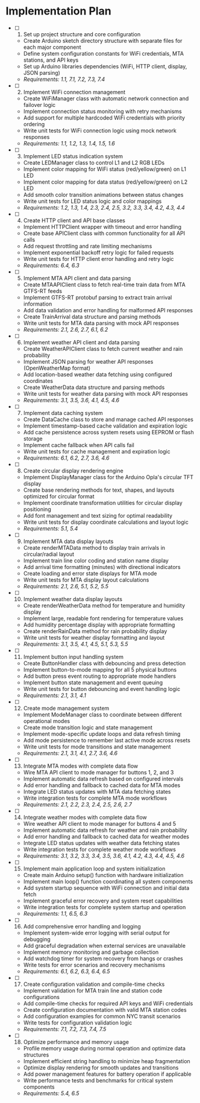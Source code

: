 # Implementation Plan

- [ ] 1. Set up project structure and core configuration
  - Create Arduino sketch directory structure with separate files for each major component
  - Define system configuration constants for WiFi credentials, MTA stations, and API keys
  - Set up Arduino libraries dependencies (WiFi, HTTP client, display, JSON parsing)
  - _Requirements: 1.1, 7.1, 7.2, 7.3, 7.4_

- [ ] 2. Implement WiFi connection management
  - Create WiFiManager class with automatic network connection and failover logic
  - Implement connection status monitoring with retry mechanisms
  - Add support for multiple hardcoded WiFi credentials with priority ordering
  - Write unit tests for WiFi connection logic using mock network responses
  - _Requirements: 1.1, 1.2, 1.3, 1.4, 1.5, 1.6_

- [ ] 3. Implement LED status indication system
  - Create LEDManager class to control L1 and L2 RGB LEDs
  - Implement color mapping for WiFi status (red/yellow/green) on L1 LED
  - Implement color mapping for data status (red/yellow/green) on L2 LED
  - Add smooth color transition animations between status changes
  - Write unit tests for LED status logic and color mappings
  - _Requirements: 1.2, 1.3, 1.4, 2.3, 2.4, 2.5, 3.2, 3.3, 3.4, 4.2, 4.3, 4.4_

- [ ] 4. Create HTTP client and API base classes
  - Implement HTTPClient wrapper with timeout and error handling
  - Create base APIClient class with common functionality for all API calls
  - Add request throttling and rate limiting mechanisms
  - Implement exponential backoff retry logic for failed requests
  - Write unit tests for HTTP client error handling and retry logic
  - _Requirements: 6.4, 6.3_

- [ ] 5. Implement MTA API client and data parsing
  - Create MTAAPIClient class to fetch real-time train data from MTA GTFS-RT feeds
  - Implement GTFS-RT protobuf parsing to extract train arrival information
  - Add data validation and error handling for malformed API responses
  - Create TrainArrival data structure and parsing methods
  - Write unit tests for MTA data parsing with mock API responses
  - _Requirements: 2.1, 2.6, 2.7, 6.1, 6.2_

- [ ] 6. Implement weather API client and data parsing
  - Create WeatherAPIClient class to fetch current weather and rain probability
  - Implement JSON parsing for weather API responses (OpenWeatherMap format)
  - Add location-based weather data fetching using configured coordinates
  - Create WeatherData data structure and parsing methods
  - Write unit tests for weather data parsing with mock API responses
  - _Requirements: 3.1, 3.5, 3.6, 4.1, 4.5, 4.6_

- [ ] 7. Implement data caching system
  - Create DataCache class to store and manage cached API responses
  - Implement timestamp-based cache validation and expiration logic
  - Add cache persistence across system resets using EEPROM or flash storage
  - Implement cache fallback when API calls fail
  - Write unit tests for cache management and expiration logic
  - _Requirements: 6.1, 6.2, 2.7, 3.6, 4.6_

- [ ] 8. Create circular display rendering engine
  - Implement DisplayManager class for the Arduino Opla's circular TFT display
  - Create base rendering methods for text, shapes, and layouts optimized for circular format
  - Implement coordinate transformation utilities for circular display positioning
  - Add font management and text sizing for optimal readability
  - Write unit tests for display coordinate calculations and layout logic
  - _Requirements: 5.1, 5.4_

- [ ] 9. Implement MTA data display layouts
  - Create renderMTAData method to display train arrivals in circular/radial layout
  - Implement train line color coding and station name display
  - Add arrival time formatting (minutes) with directional indicators
  - Create loading and error state displays for MTA mode
  - Write unit tests for MTA display layout calculations
  - _Requirements: 2.1, 2.6, 5.1, 5.2, 5.5_

- [ ] 10. Implement weather data display layouts
  - Create renderWeatherData method for temperature and humidity display
  - Implement large, readable font rendering for temperature values
  - Add humidity percentage display with appropriate formatting
  - Create renderRainData method for rain probability display
  - Write unit tests for weather display formatting and layout
  - _Requirements: 3.1, 3.5, 4.1, 4.5, 5.1, 5.3, 5.5_

- [ ] 11. Implement button input handling system
  - Create ButtonHandler class with debouncing and press detection
  - Implement button-to-mode mapping for all 5 physical buttons
  - Add button press event routing to appropriate mode handlers
  - Implement button state management and event queuing
  - Write unit tests for button debouncing and event handling logic
  - _Requirements: 2.1, 3.1, 4.1_

- [ ] 12. Create mode management system
  - Implement ModeManager class to coordinate between different operational modes
  - Create mode transition logic and state management
  - Implement mode-specific update loops and data refresh timing
  - Add mode persistence to remember last active mode across resets
  - Write unit tests for mode transitions and state management
  - _Requirements: 2.1, 3.1, 4.1, 2.7, 3.6, 4.6_

- [ ] 13. Integrate MTA modes with complete data flow
  - Wire MTA API client to mode manager for buttons 1, 2, and 3
  - Implement automatic data refresh based on configured intervals
  - Add error handling and fallback to cached data for MTA modes
  - Integrate LED status updates with MTA data fetching states
  - Write integration tests for complete MTA mode workflows
  - _Requirements: 2.1, 2.2, 2.3, 2.4, 2.5, 2.6, 2.7_

- [ ] 14. Integrate weather modes with complete data flow
  - Wire weather API client to mode manager for buttons 4 and 5
  - Implement automatic data refresh for weather and rain probability
  - Add error handling and fallback to cached data for weather modes
  - Integrate LED status updates with weather data fetching states
  - Write integration tests for complete weather mode workflows
  - _Requirements: 3.1, 3.2, 3.3, 3.4, 3.5, 3.6, 4.1, 4.2, 4.3, 4.4, 4.5, 4.6_

- [ ] 15. Implement main application loop and system initialization
  - Create main Arduino setup() function with hardware initialization
  - Implement main loop() function coordinating all system components
  - Add system startup sequence with WiFi connection and initial data fetch
  - Implement graceful error recovery and system reset capabilities
  - Write integration tests for complete system startup and operation
  - _Requirements: 1.1, 6.5, 6.3_

- [ ] 16. Add comprehensive error handling and logging
  - Implement system-wide error logging with serial output for debugging
  - Add graceful degradation when external services are unavailable
  - Implement memory monitoring and garbage collection
  - Add watchdog timer for system recovery from hangs or crashes
  - Write tests for error scenarios and recovery mechanisms
  - _Requirements: 6.1, 6.2, 6.3, 6.4, 6.5_

- [ ] 17. Create configuration validation and compile-time checks
  - Implement validation for MTA train line and station code configurations
  - Add compile-time checks for required API keys and WiFi credentials
  - Create configuration documentation with valid MTA station codes
  - Add configuration examples for common NYC transit scenarios
  - Write tests for configuration validation logic
  - _Requirements: 7.1, 7.2, 7.3, 7.4, 7.5_

- [ ] 18. Optimize performance and memory usage
  - Profile memory usage during normal operation and optimize data structures
  - Implement efficient string handling to minimize heap fragmentation
  - Optimize display rendering for smooth updates and transitions
  - Add power management features for battery operation if applicable
  - Write performance tests and benchmarks for critical system components
  - _Requirements: 5.4, 6.5_